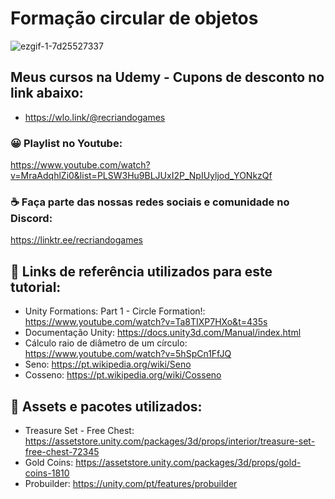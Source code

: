 
# Formação circular de objetos

![ezgif-1-7d25527337](https://user-images.githubusercontent.com/68354176/156931435-3b0112db-2fb1-4ad4-8d07-872c1a8a9298.gif)

## Meus cursos na Udemy - Cupons de desconto no link abaixo:
* https://wlo.link/@recriandogames



### 😀 Playlist no Youtube:
https://www.youtube.com/watch?v=MraAdqhlZi0&list=PLSW3Hu9BLJUxI2P_NpIUyljod_YONkzQf

### ☕ Faça parte das nossas redes sociais e comunidade no Discord: 
https://linktr.ee/recriandogames

## 🚀 Links de referência utilizados para este tutorial:

* Unity Formations: Part 1 - Circle Formation!: https://www.youtube.com/watch?v=Ta8TIXP7HXo&t=435s
* Documentação Unity: https://docs.unity3d.com/Manual/index.html
* Cálculo raio de diâmetro de um círculo: https://www.youtube.com/watch?v=5hSpCn1FfJQ
* Seno: https://pt.wikipedia.org/wiki/Seno
* Cosseno: https://pt.wikipedia.org/wiki/Cosseno

## 🚀 Assets e pacotes utilizados:
* Treasure Set - Free Chest: https://assetstore.unity.com/packages/3d/props/interior/treasure-set-free-chest-72345
* Gold Coins: https://assetstore.unity.com/packages/3d/props/gold-coins-1810
* Probuilder: https://unity.com/pt/features/probuilder
